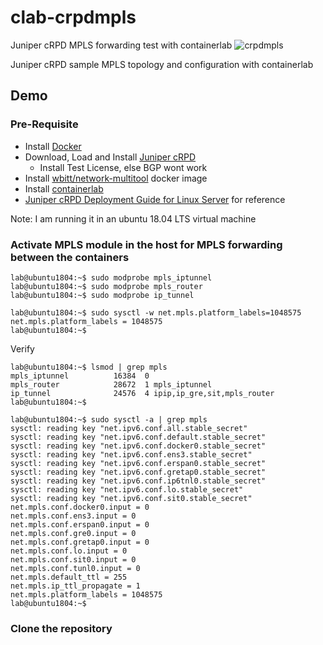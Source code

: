 # clab-crpdmpls
Juniper cRPD MPLS forwarding test with containerlab
![crpdmpls](https://user-images.githubusercontent.com/101124549/159582431-069c86e4-0d9a-4d35-a179-da74c8013875.png)


Juniper cRPD sample MPLS topology and configuration with containerlab

## Demo

### Pre-Requisite

+ Install [Docker](https://www.docker.com/)
+ Download, Load and Install [Juniper cRPD](https://www.juniper.net/gb/en/dm/crpd-free-trial.html)
  + Install Test License, else BGP wont work
+ Install [wbitt/network-multitool](https://hub.docker.com/r/wbitt/network-multitool) docker image
+ Install [containerlab](https://containerlab.dev/)
+ [Juniper cRPD Deployment Guide for Linux Server](https://www.juniper.net/documentation/us/en/software/crpd/crpd-deployment/topics/task/cRPD-Linux-Server-Docker-Routing-Mode.html) for reference

Note: I am running it in an ubuntu 18.04 LTS virtual machine

### Activate MPLS module in the host for MPLS forwarding between the containers

```
lab@ubuntu1804:~$ sudo modprobe mpls_iptunnel
lab@ubuntu1804:~$ sudo modprobe mpls_router
lab@ubuntu1804:~$ sudo modprobe ip_tunnel

lab@ubuntu1804:~$ sudo sysctl -w net.mpls.platform_labels=1048575
net.mpls.platform_labels = 1048575
lab@ubuntu1804:~$ 
```

Verify

```
lab@ubuntu1804:~$ lsmod | grep mpls
mpls_iptunnel          16384  0
mpls_router            28672  1 mpls_iptunnel
ip_tunnel              24576  4 ipip,ip_gre,sit,mpls_router
lab@ubuntu1804:~$ 

lab@ubuntu1804:~$ sudo sysctl -a | grep mpls
sysctl: reading key "net.ipv6.conf.all.stable_secret"
sysctl: reading key "net.ipv6.conf.default.stable_secret"
sysctl: reading key "net.ipv6.conf.docker0.stable_secret"
sysctl: reading key "net.ipv6.conf.ens3.stable_secret"
sysctl: reading key "net.ipv6.conf.erspan0.stable_secret"
sysctl: reading key "net.ipv6.conf.gretap0.stable_secret"
sysctl: reading key "net.ipv6.conf.ip6tnl0.stable_secret"
sysctl: reading key "net.ipv6.conf.lo.stable_secret"
sysctl: reading key "net.ipv6.conf.sit0.stable_secret"
net.mpls.conf.docker0.input = 0
net.mpls.conf.ens3.input = 0
net.mpls.conf.erspan0.input = 0
net.mpls.conf.gre0.input = 0
net.mpls.conf.gretap0.input = 0
net.mpls.conf.lo.input = 0
net.mpls.conf.sit0.input = 0
net.mpls.conf.tunl0.input = 0
net.mpls.default_ttl = 255
net.mpls.ip_ttl_propagate = 1
net.mpls.platform_labels = 1048575
lab@ubuntu1804:~$
```

### Clone the repository

